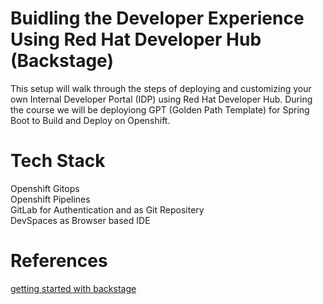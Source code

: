 # Buidling the Developer Experience Using Red Hat Developer Hub (Backstage) 

This setup will walk through the steps of deploying and customizing your own Internal Developer Portal (IDP) using Red Hat Developer Hub.
During the course we will be deployiong GPT (Golden Path Template) for Spring Boot to Build and Deploy on Openshift.
 
# Tech Stack
Openshift Gitops  
Openshift Pipelines  
GitLab for Authentication and as Git Repositery  
DevSpaces as Browser based IDE  

# References
[getting started with backstage](https://piotrminkowski.com/2024/06/13/getting-started-with-backstage/)

